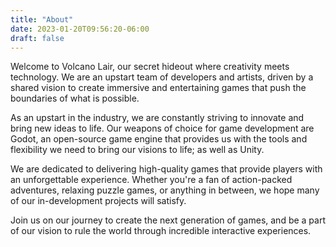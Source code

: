 ```yaml
---
title: "About"
date: 2023-01-20T09:56:20-06:00
draft: false
---
```


Welcome to Volcano Lair, our secret hideout where creativity meets technology. We are an upstart team of developers and artists, driven by a shared vision to create immersive and entertaining games that push the boundaries of what is possible.

As an upstart in the industry, we are constantly striving to innovate and bring new ideas to life. Our weapons of choice for game development are Godot, an open-source game engine that provides us with the tools and flexibility we need to bring our visions to life; as well as Unity.

We are dedicated to delivering high-quality games that provide players with an unforgettable experience. Whether you're a fan of action-packed adventures, relaxing puzzle games, or anything in between, we hope many of our in-development projects will satisfy.

Join us on our journey to create the next generation of games, and be a part of our vision to rule the world through incredible interactive experiences.
